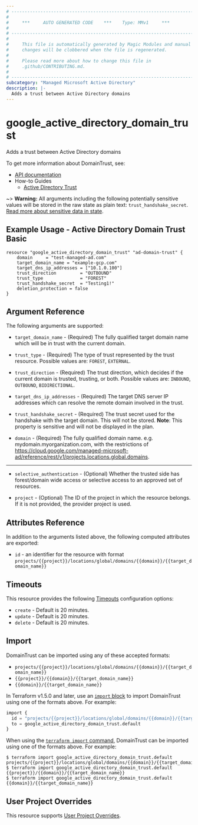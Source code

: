 ```yaml
---
# ----------------------------------------------------------------------------
#
#     ***     AUTO GENERATED CODE    ***    Type: MMv1     ***
#
# ----------------------------------------------------------------------------
#
#     This file is automatically generated by Magic Modules and manual
#     changes will be clobbered when the file is regenerated.
#
#     Please read more about how to change this file in
#     .github/CONTRIBUTING.md.
#
# ----------------------------------------------------------------------------
subcategory: "Managed Microsoft Active Directory"
description: |-
  Adds a trust between Active Directory domains
---
```


# google_active_directory_domain_trust

Adds a trust between Active Directory domains


To get more information about DomainTrust, see:

* [API documentation](https://cloud.google.com/managed-microsoft-ad/reference/rest/v1/projects.locations.global.domains/attachTrust)
* How-to Guides
    * [Active Directory Trust](https://cloud.google.com/managed-microsoft-ad/docs/create-one-way-trust)

~> **Warning:** All arguments including the following potentially sensitive
values will be stored in the raw state as plain text: `trust_handshake_secret`.
[Read more about sensitive data in state](https://www.terraform.io/language/state/sensitive-data).

## Example Usage - Active Directory Domain Trust Basic


```hcl
resource "google_active_directory_domain_trust" "ad-domain-trust" {
    domain     = "test-managed-ad.com"
    target_domain_name = "example-gcp.com"
    target_dns_ip_addresses = ["10.1.0.100"]
    trust_direction         = "OUTBOUND"
    trust_type              = "FOREST"
    trust_handshake_secret  = "Testing1!"
    deletion_protection = false
}
```

## Argument Reference

The following arguments are supported:


* `target_domain_name` -
  (Required)
  The fully qualified target domain name which will be in trust with the current domain.

* `trust_type` -
  (Required)
  The type of trust represented by the trust resource.
  Possible values are: `FOREST`, `EXTERNAL`.

* `trust_direction` -
  (Required)
  The trust direction, which decides if the current domain is trusted, trusting, or both.
  Possible values are: `INBOUND`, `OUTBOUND`, `BIDIRECTIONAL`.

* `target_dns_ip_addresses` -
  (Required)
  The target DNS server IP addresses which can resolve the remote domain involved in the trust.

* `trust_handshake_secret` -
  (Required)
  The trust secret used for the handshake with the target domain. This will not be stored.
  **Note**: This property is sensitive and will not be displayed in the plan.

* `domain` -
  (Required)
  The fully qualified domain name. e.g. mydomain.myorganization.com, with the restrictions
  of https://cloud.google.com/managed-microsoft-ad/reference/rest/v1/projects.locations.global.domains.


- - -


* `selective_authentication` -
  (Optional)
  Whether the trusted side has forest/domain wide access or selective access to an approved set of resources.

* `project` - (Optional) The ID of the project in which the resource belongs.
    If it is not provided, the provider project is used.


## Attributes Reference

In addition to the arguments listed above, the following computed attributes are exported:

* `id` - an identifier for the resource with format `projects/{{project}}/locations/global/domains/{{domain}}/{{target_domain_name}}`


## Timeouts

This resource provides the following
[Timeouts](https://developer.hashicorp.com/terraform/plugin/sdkv2/resources/retries-and-customizable-timeouts) configuration options:

- `create` - Default is 20 minutes.
- `update` - Default is 20 minutes.
- `delete` - Default is 20 minutes.

## Import


DomainTrust can be imported using any of these accepted formats:

* `projects/{{project}}/locations/global/domains/{{domain}}/{{target_domain_name}}`
* `{{project}}/{{domain}}/{{target_domain_name}}`
* `{{domain}}/{{target_domain_name}}`


In Terraform v1.5.0 and later, use an [`import` block](https://developer.hashicorp.com/terraform/language/import) to import DomainTrust using one of the formats above. For example:

```tf
import {
  id = "projects/{{project}}/locations/global/domains/{{domain}}/{{target_domain_name}}"
  to = google_active_directory_domain_trust.default
}
```

When using the [`terraform import` command](https://developer.hashicorp.com/terraform/cli/commands/import), DomainTrust can be imported using one of the formats above. For example:

```
$ terraform import google_active_directory_domain_trust.default projects/{{project}}/locations/global/domains/{{domain}}/{{target_domain_name}}
$ terraform import google_active_directory_domain_trust.default {{project}}/{{domain}}/{{target_domain_name}}
$ terraform import google_active_directory_domain_trust.default {{domain}}/{{target_domain_name}}
```

## User Project Overrides

This resource supports [User Project Overrides](https://registry.terraform.io/providers/hashicorp/google/latest/docs/guides/provider_reference#user_project_override).
